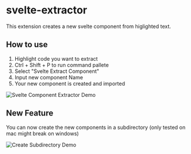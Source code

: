 # svelte-extractor

This extension creates a new svelte component from higlighted text.

## How to use

1. Highlight code you want to extract
2. Ctrl + Shift + P to run command pallete
3. Select "Svelte Extract Component"
4. Input new component Name
5. Your new component is created and imported

![Svelte Component Extractor Demo](https://media.giphy.com/media/UthaofeoJ7Dx4fGFAu/giphy.gif)


## New Feature

You can now create the new components in a subdirectory 
(only tested on mac might break on windows)

![Create Subdirectory Demo](https://media.giphy.com/media/Me18ZhF8HtTTBt6fcd/giphy.gif)